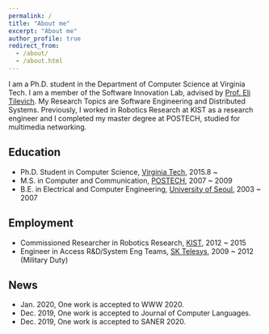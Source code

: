 ```yaml
---
permalink: /
title: "About me"
excerpt: "About me"
author_profile: true
redirect_from: 
  - /about/
  - /about.html
---
```


I am a Ph.D. student in the Department of Computer Science at Virginia Tech. I am a member of the Software Innovation Lab, advised by [Prof. Eli Tilevich](http://people.cs.vt.edu/~tilevich/). My Research Topics are Software Engineering and Distributed Systems. Previously, I worked in Robotics Research at KIST as a research engineer and I completed my master degree at POSTECH, studied for multimedia networking.


Education
---
  - Ph.D. Student in Computer Science, [Virginia Tech](https://vt.edu/), 2015.8 ~
  - M.S. in Computer and Communication, [POSTECH](http://www.postech.ac.kr/eng/), 2007 ~ 2009
  - B.E. in Electrical and Computer Engineering, [University of Seoul](https://uos.ac.kr), 2003 ~ 2007

Employment
---
  - Commissioned Researcher in Robotics Research, [KIST](https://www.kist.re.kr/kist_web/main/), 2012 ~ 2015
  - Engineer in Access R&D/System Eng Teams, [SK Telesys](http://www.sktelesys.com/eng/), 2009 ~ 2012 (Military Duty)

News
---
  - Jan. 2020, One work is accepted to WWW 2020.
  - Dec. 2019, One work is accepted to Journal of Computer Languages.
  - Dec. 2019, One work is accepted to SANER 2020.
  
